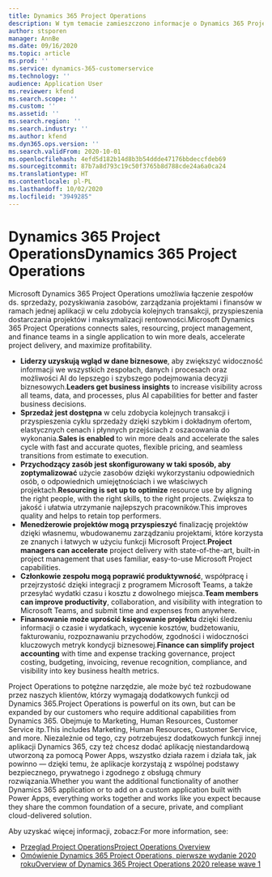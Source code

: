 ```yaml
---
title: Dynamics 365 Project Operations
description: W tym temacie zamieszczono informacje o Dynamics 365 Project operations.
author: stsporen
manager: AnnBe
ms.date: 09/16/2020
ms.topic: article
ms.prod: ''
ms.service: dynamics-365-customerservice
ms.technology: ''
audience: Application User
ms.reviewer: kfend
ms.search.scope: ''
ms.custom: ''
ms.assetid: ''
ms.search.region: ''
ms.search.industry: ''
ms.author: kfend
ms.dyn365.ops.version: ''
ms.search.validFrom: 2020-10-01
ms.openlocfilehash: 4efd5d182b14d8b3b54ddde47176bbdeccfdeb69
ms.sourcegitcommit: 87b7a8d793c19c50f3765b8d788cde24a6a0ca24
ms.translationtype: HT
ms.contentlocale: pl-PL
ms.lasthandoff: 10/02/2020
ms.locfileid: "3949285"
---
```

# <a name="dynamics-365-project-operations"></a><span data-ttu-id="3fe0e-103">Dynamics 365 Project Operations</span><span class="sxs-lookup"><span data-stu-id="3fe0e-103">Dynamics 365 Project Operations</span></span>

<span data-ttu-id="3fe0e-104">Microsoft Dynamics 365 Project Operations umożliwia łączenie zespołów ds. sprzedaży, pozyskiwania zasobów, zarządzania projektami i finansów w ramach jednej aplikacji w celu zdobycia kolejnych transakcji, przyspieszenia dostarczania projektów i maksymalizacji rentowności.</span><span class="sxs-lookup"><span data-stu-id="3fe0e-104">Microsoft Dynamics 365 Project Operations connects sales, resourcing, project management, and finance teams in a single application to win more deals, accelerate project delivery, and maximize profitability.</span></span>

-   <span data-ttu-id="3fe0e-105">**Liderzy uzyskują wgląd w dane biznesowe**, aby zwiększyć widoczność informacji we wszystkich zespołach, danych i procesach oraz możliwości AI do lepszego i szybszego podejmowania decyzji biznesowych.</span><span class="sxs-lookup"><span data-stu-id="3fe0e-105">**Leaders get business insights** to increase visibility across all teams, data, and processes, plus AI capabilities for better and faster business decisions.</span></span>
-   <span data-ttu-id="3fe0e-106">**Sprzedaż jest dostępna** w celu zdobycia kolejnych transakcji i przyspieszenia cyklu sprzedaży dzięki szybkim i dokładnym ofertom, elastycznych cenach i płynnych przejściach z oszacowania do wykonania.</span><span class="sxs-lookup"><span data-stu-id="3fe0e-106">**Sales is enabled** to win more deals and accelerate the sales cycle with fast and accurate quotes, flexible pricing, and seamless transitions from estimate to execution.</span></span>
-   <span data-ttu-id="3fe0e-107">**Przychodzący zasób jest skonfigurowany w taki sposób, aby zoptymalizować** użycie zasobów dzięki wykorzystaniu odpowiednich osób, o odpowiednich umiejętnościach i we właściwych projektach.</span><span class="sxs-lookup"><span data-stu-id="3fe0e-107">**Resourcing is set up to optimize** resource use by aligning the right people, with the right skills, to the right projects.</span></span> <span data-ttu-id="3fe0e-108">Zwiększa to jakość i ułatwia utrzymanie najlepszych pracowników.</span><span class="sxs-lookup"><span data-stu-id="3fe0e-108">This improves quality and helps to retain top performers.</span></span>
-   <span data-ttu-id="3fe0e-109">**Menedżerowie projektów mogą przyspieszyć** finalizację projektów dzięki własnemu, wbudowanemu zarządzaniu projektami, które korzysta ze znanych i łatwych w użyciu funkcji Microsoft Project.</span><span class="sxs-lookup"><span data-stu-id="3fe0e-109">**Project managers can accelerate** project delivery with state-of-the-art, built-in project management that uses familiar, easy-to-use Microsoft Project capabilities.</span></span>
-   <span data-ttu-id="3fe0e-110">**Członkowie zespołu mogą poprawić produktywność**, współpracę i przejrzystość dzięki integracji z programem Microsoft Teams, a także przesyłać wydatki czasu i kosztu z dowolnego miejsca.</span><span class="sxs-lookup"><span data-stu-id="3fe0e-110">**Team members can improve productivity**, collaboration, and visibility with integration to Microsoft Teams, and submit time and expenses from anywhere.</span></span>
-   <span data-ttu-id="3fe0e-111">**Finansowanie może uprościć księgowanie projektu** dzięki śledzeniu informacji o czasie i wydatkach, wycenie kosztów, budżetowaniu, fakturowaniu, rozpoznawaniu przychodów, zgodności i widoczności kluczowych metryk kondycji biznesowej.</span><span class="sxs-lookup"><span data-stu-id="3fe0e-111">**Finance can simplify project accounting** with time and expense tracking governance, project costing, budgeting, invoicing, revenue recognition, compliance, and visibility into key business health metrics.</span></span>

<span data-ttu-id="3fe0e-112">Project Operations to potężne narzędzie, ale może być też rozbudowane przez naszych klientów, którzy wymagają dodatkowych funkcji od Dynamics 365.</span><span class="sxs-lookup"><span data-stu-id="3fe0e-112">Project Operations is powerful on its own, but can be expanded by our customers who require additional capabilities from Dynamics 365.</span></span> <span data-ttu-id="3fe0e-113">Obejmuje to Marketing, Human Resources, Customer Service itp.</span><span class="sxs-lookup"><span data-stu-id="3fe0e-113">This includes Marketing, Human Resources, Customer Service, and more.</span></span> <span data-ttu-id="3fe0e-114">Niezależnie od tego, czy potrzebujesz dodatkowych funkcji innej aplikacji Dynamics 365, czy też chcesz dodać aplikację niestandardową utworzoną za pomocą Power Apps, wszystko działa razem i działa tak, jak powinno — dzięki temu, że aplikacje korzystają z wspólnej podstawy bezpiecznego, prywatnego i zgodnego z obsługą chmury rozwiązania.</span><span class="sxs-lookup"><span data-stu-id="3fe0e-114">Whether you want the additional functionality of another Dynamics 365 application or to add on a custom application built with Power Apps, everything works together and works like you expect because they share the common foundation of a secure, private, and compliant cloud-delivered solution.</span></span>

<span data-ttu-id="3fe0e-115">Aby uzyskać więcej informacji, zobacz:</span><span class="sxs-lookup"><span data-stu-id="3fe0e-115">For more information, see:</span></span>

- [<span data-ttu-id="3fe0e-116">Przegląd Project Operations</span><span class="sxs-lookup"><span data-stu-id="3fe0e-116">Project Operations Overview</span></span>](https://dynamics.microsoft.com/en-us/project-operations/overview/)
- [<span data-ttu-id="3fe0e-117">Omówienie Dynamics 365 Project Operations, pierwsze wydanie 2020 roku</span><span class="sxs-lookup"><span data-stu-id="3fe0e-117">Overview of Dynamics 365 Project Operations 2020 release wave 1</span></span>](https://docs.microsoft.com/dynamics365-release-plan/2020wave1/dynamics365-project-operations/)

